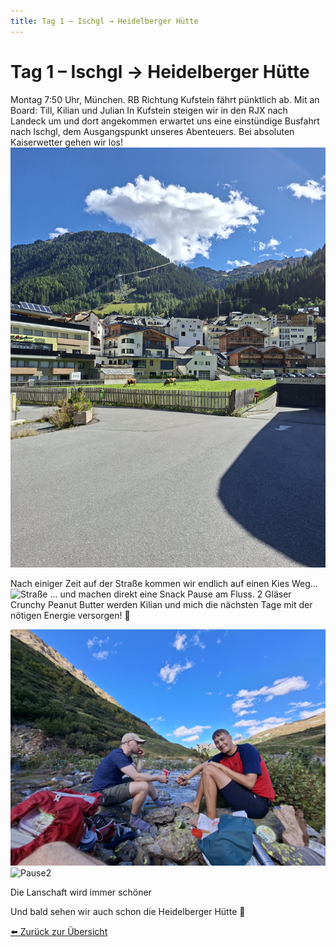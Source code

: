 ```yaml
---
title: Tag 1 – Ischgl → Heidelberger Hütte
---
```


# Tag 1 – Ischgl → Heidelberger Hütte



Montag 7:50 Uhr, München. RB Richtung Kufstein fährt pünktlich ab. Mit an Board: Till, Kilian und Julian
In Kufstein steigen wir in den RJX nach Landeck um und dort angekommen erwartet uns eine einstündige Busfahrt nach Ischgl, dem Ausgangspunkt unseres Abenteuers.
Bei absoluten Kaiserwetter gehen wir los!
![Ischgl](Bilder/Tag1/20250915_123154.jpg)

Nach einiger Zeit auf der Straße kommen wir endlich auf einen Kies Weg...
![Straße](Bilder/Tag1/20250915_142241.jpg)
... und machen direkt eine Snack Pause am Fluss. 2 Gläser Crunchy Peanut Butter werden Kilian und mich die nächsten Tage mit der nötigen Energie versorgen! 💪

![Pause1](Bilder/Tag1/20250915_151415.jpg)
![Pause2](Bilder/Tag1/20250915_151434.jpg)

Die Lanschaft wird immer schöner

Und bald sehen wir auch schon die Heidelberger Hütte 👏



[⬅️ Zurück zur Übersicht](index.md)
